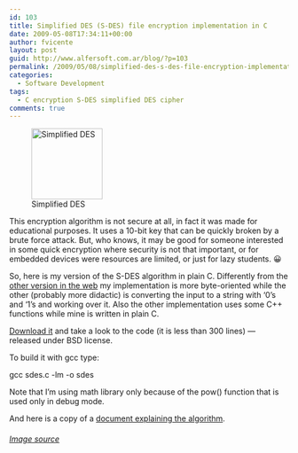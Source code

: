 ```yaml
---
id: 103
title: Simplified DES (S-DES) file encryption implementation in C
date: 2009-05-08T17:34:11+00:00
author: fvicente
layout: post
guid: http://www.alfersoft.com.ar/blog/?p=103
permalink: /2009/05/08/simplified-des-s-des-file-encryption-implementation-in-c/
categories:
  - Software Development
tags:
  - C encryption S-DES simplified DES cipher
comments: true
---
```

<figure style="width: 128px" class="wp-caption alignnone"><img title="Simplified DES" src="http://www.alfersoft.com.ar/files/lock.png" alt="Simplified DES" width="128" height="128" /><figcaption class="wp-caption-text">Simplified DES</figcaption></figure> 

This encryption algorithm is not secure at all, in fact it was made for educational purposes. It uses a 10-bit key that can be quickly broken by a brute force attack. But, who knows, it may be good for someone interested in some quick encryption where security is not that important, or for embedded devices were resources are limited, or just for lazy students. 😀

<!--more-->

So, here is my version of the S-DES algorithm in plain C. Differently from the <a title="S-DES cpp implementation" href="http://www.programmersheaven.com/download/47588/download.aspx" target="_blank">other version in the web</a> my implementation is more byte-oriented while the other (probably more didactic) is converting the input to a string with &#8216;0&#8217;s and &#8216;1&#8217;s and working over it. Also the other implementation uses some C++ functions while mine is written in plain C.

<a title="Simplified DES C implementation" href="http://www.alfersoft.com.ar/files/sdes/sdes.c" target="_blank">Download it</a> and take a look to the code (it is less than 300 lines) &#8212; released under BSD license.

To build it with gcc type:

gcc sdes.c -lm -o sdes

Note that I&#8217;m using math library only because of the pow() function that is used only in debug mode.

And here is a copy of a <a title="S-DES algorithm PDF" href="http://www.alfersoft.com.ar/files/sdes/sdes.pdf" target="_blank">document explaining the algorithm</a>.

###### <a title="Lock" href="http://upload.wikimedia.org/wikipedia/commons/f/ff/Crystal_Clear_action_lock.png" target="_blank">Image source</a>
